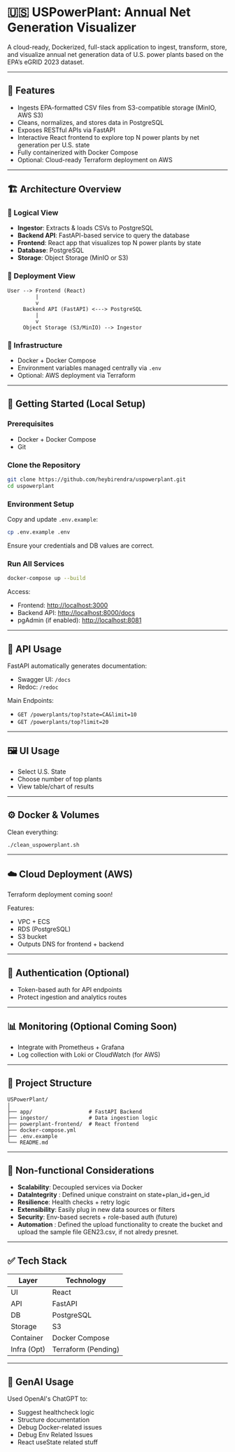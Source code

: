 # 🇺🇸 USPowerPlant: Annual Net Generation Visualizer

A cloud-ready, Dockerized, full-stack application to ingest, transform, store, and visualize annual net generation data of U.S. power plants based on the EPA’s eGRID 2023 dataset.

---

## 🔧 Features

* Ingests EPA-formatted CSV files from S3-compatible storage (MinIO, AWS S3)
* Cleans, normalizes, and stores data in PostgreSQL
* Exposes RESTful APIs via FastAPI
* Interactive React frontend to explore top N power plants by net generation per U.S. state
* Fully containerized with Docker Compose
* Optional: Cloud-ready Terraform deployment on AWS

---

## 🏗️ Architecture Overview

### 🔹 Logical View

* **Ingestor**: Extracts & loads CSVs to PostgreSQL
* **Backend API**: FastAPI-based service to query the database
* **Frontend**: React app that visualizes top N power plants by state
* **Database**: PostgreSQL
* **Storage**: Object Storage (MinIO or S3)

### 🔹 Deployment View

```plaintext
User --> Frontend (React)
         |
         v
     Backend API (FastAPI) <---> PostgreSQL
         |
         v
     Object Storage (S3/MinIO) --> Ingestor
```

### 🔹 Infrastructure

* Docker + Docker Compose
* Environment variables managed centrally via `.env`
* Optional: AWS deployment via Terraform

---

## 🚀 Getting Started (Local Setup)

### Prerequisites

* Docker + Docker Compose
* Git

### Clone the Repository

```bash
git clone https://github.com/heybirendra/uspowerplant.git
cd uspowerplant
```

### Environment Setup

Copy and update `.env.example`:

```bash
cp .env.example .env
```

Ensure your credentials and DB values are correct.

### Run All Services

```bash
docker-compose up --build
```

Access:

* Frontend: [http://localhost:3000](http://localhost:3000)
* Backend API: [http://localhost:8000/docs](http://localhost:8000/docs)
* pgAdmin (if enabled): [http://localhost:8081](http://localhost:8081)

---

## 🥚 API Usage

FastAPI automatically generates documentation:

* Swagger UI: `/docs`
* Redoc: `/redoc`

Main Endpoints:

* `GET /powerplants/top?state=CA&limit=10`
* `GET /powerplants/top?limit=20`

---

## 🖼️ UI Usage

* Select U.S. State
* Choose number of top plants
* View table/chart of results

---

## ⚙️ Docker & Volumes

Clean everything:

```bash
./clean_uspowerplant.sh
```

---

## ☁️ Cloud Deployment (AWS)

Terraform deployment coming soon!

Features:

* VPC + ECS
* RDS (PostgreSQL)
* S3 bucket
* Outputs DNS for frontend + backend

---

## 🔐 Authentication (Optional)

* Token-based auth for API endpoints
* Protect ingestion and analytics routes

---

## 📊 Monitoring (Optional Coming Soon)

* Integrate with Prometheus + Grafana
* Log collection with Loki or CloudWatch (for AWS)

---

## 📁 Project Structure

```plaintext
USPowerPlant/
│
├── app/                  # FastAPI Backend
├── ingestor/             # Data ingestion logic
├── powerplant-frontend/  # React frontend
├── docker-compose.yml
├── .env.example
└── README.md
```

---

## 🧠 Non-functional Considerations

* **Scalability**: Decoupled services via Docker
* **DataIntegrity** : Defined unique constraint on state+plan_id+gen_id
* **Resilience**: Health checks + retry logic
* **Extensibility**: Easily plug in new data sources or filters
* **Security**: Env-based secrets + role-based auth (future)
* **Automation** : Defined the upload functionality to create the bucket and upload the sample file GEN23.csv, if not alredy presnet.

---

## ✅ Tech Stack

| Layer       | Technology     |
| ----------- | -------------- |
| UI          | React          |
| API         | FastAPI        |
| DB          | PostgreSQL     |
| Storage     | S3             |
| Container   | Docker Compose |
| Infra (Opt) | Terraform (Pending)     |

---

## 🤠 GenAI Usage

Used OpenAI's ChatGPT to:

* Suggest healthcheck logic
* Structure documentation
* Debug Docker-related issues
* Debug Env Related Issues
* React useState related stuff

